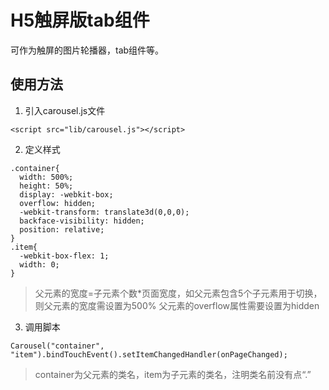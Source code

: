 # H5触屏版tab组件

可作为触屏的图片轮播器，tab组件等。

## 使用方法

1. 引入carousel.js文件
  ```
  <script src="lib/carousel.js"></script>
  ```

2. 定义样式
  ```
  .container{
    width: 500%; 
    height: 50%;
    display: -webkit-box;
    overflow: hidden;
    -webkit-transform: translate3d(0,0,0);
    backface-visibility: hidden;
    position: relative;
  }
  .item{
    -webkit-box-flex: 1;
    width: 0;
  }
  ```
  
  >父元素的宽度=子元素个数*页面宽度，如父元素包含5个子元素用于切换，则父元素的宽度需设置为500%
  >父元素的overflow属性需要设置为hidden
  
3. 调用脚本
  ```
  Carousel("container", "item").bindTouchEvent().setItemChangedHandler(onPageChanged);
  ```
  
  >container为父元素的类名，item为子元素的类名，注明类名前没有点“.”
